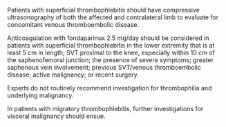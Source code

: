 Patients with superficial thrombophlebitis should have compressive ultrasonography of both the affected and contralateral limb to evaluate for concomitant venous thromboembolic disease.

Anticoagulation with fondaparinux 2.5 mg/day should be considered in patients with superficial thrombophlebitis in the lower extremity that is at least 5 cm in length; SVT proximal to the knee, especially within 10 cm of the saphenofemoral junction; the presence of severe symptoms; greater saphenous vein involvement; previous SVT/venous thromboembolic disease; active malignancy; or recent surgery.

Experts do not routinely recommend investigation for thrombophilia and underlying malignancy.

In patients with migratory thrombophlebitis, further investigations for visceral malignancy should ensue.